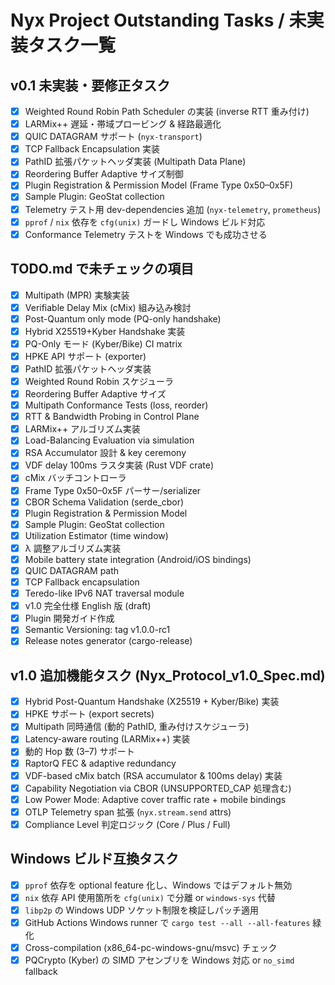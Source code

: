 # Nyx Project Outstanding Tasks / 未実装タスク一覧

## v0.1 未実装・要修正タスク
- [x] Weighted Round Robin Path Scheduler の実装 (inverse RTT 重み付け)
- [x] LARMix++ 遅延・帯域プロービング & 経路最適化
- [x] QUIC DATAGRAM サポート (`nyx-transport`)
- [x] TCP Fallback Encapsulation 実装
- [x] PathID 拡張パケットヘッダ実装 (Multipath Data Plane)
- [x] Reordering Buffer Adaptive サイズ制御
- [x] Plugin Registration & Permission Model (Frame Type 0x50–0x5F)
- [x] Sample Plugin: GeoStat collection
- [x] Telemetry テスト用 dev-dependencies 追加 (`nyx-telemetry`, `prometheus`)
- [x] `pprof` / `nix` 依存を `cfg(unix)` ガードし Windows ビルド対応
- [x] Conformance Telemetry テストを Windows でも成功させる

## TODO.md で未チェックの項目
- [x] Multipath (MPR) 実験実装
- [x] Verifiable Delay Mix (cMix) 組み込み検討
- [x] Post-Quantum only mode (PQ-only handshake)
- [x] Hybrid X25519+Kyber Handshake 実装
- [x] PQ-Only モード (Kyber/Bike) CI matrix
- [x] HPKE API サポート (exporter)
- [x] PathID 拡張パケットヘッダ実装
- [x] Weighted Round Robin スケジューラ
- [x] Reordering Buffer Adaptive サイズ
- [x] Multipath Conformance Tests (loss, reorder)
- [x] RTT & Bandwidth Probing in Control Plane
- [x] LARMix++ アルゴリズム実装
- [x] Load-Balancing Evaluation via simulation
- [x] RSA Accumulator 設計 & key ceremony
- [x] VDF delay 100ms ラスタ実装 (Rust VDF crate)
- [x] cMix バッチコントローラ
- [x] Frame Type 0x50–0x5F パーサー/serializer
- [x] CBOR Schema Validation (serde_cbor)
- [x] Plugin Registration & Permission Model
- [x] Sample Plugin: GeoStat collection
- [x] Utilization Estimator (time window)
- [x] λ 調整アルゴリズム実装
- [x] Mobile battery state integration (Android/iOS bindings)
- [x] QUIC DATAGRAM path
- [x] TCP Fallback encapsulation
- [x] Teredo-like IPv6 NAT traversal module
- [x] v1.0 完全仕様 English 版 (draft)
- [x] Plugin 開発ガイド作成
- [x] Semantic Versioning: tag v1.0.0-rc1
- [x] Release notes generator (cargo-release)

## v1.0 追加機能タスク (Nyx_Protocol_v1.0_Spec.md)
- [x] Hybrid Post-Quantum Handshake (X25519 + Kyber/Bike) 実装
- [x] HPKE サポート (export secrets)
- [x] Multipath 同時通信 (動的 PathID, 重み付けスケジューラ)
- [x] Latency-aware routing (LARMix++) 実装
- [x] 動的 Hop 数 (3–7) サポート
- [x] RaptorQ FEC & adaptive redundancy
- [x] VDF-based cMix batch (RSA accumulator & 100ms delay) 実装
- [x] Capability Negotiation via CBOR (UNSUPPORTED_CAP 処理含む)
- [x] Low Power Mode: Adaptive cover traffic rate + mobile bindings
- [x] OTLP Telemetry span 拡張 (`nyx.stream.send` attrs)
- [x] Compliance Level 判定ロジック (Core / Plus / Full)

## Windows ビルド互換タスク
- [x] `pprof` 依存を optional feature 化し、Windows ではデフォルト無効
- [x] `nix` 依存 API 使用箇所を `cfg(unix)` で分離 or `windows-sys` 代替
- [x] `libp2p` の Windows UDP ソケット制限を検証しパッチ適用
- [x] GitHub Actions Windows runner で `cargo test --all --all-features` 緑化
- [x] Cross-compilation (x86_64-pc-windows-gnu/msvc) チェック
- [x] PQCrypto (Kyber) の SIMD アセンブリを Windows 対応 or `no_simd` fallback 